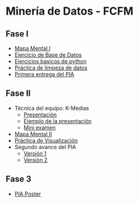 # Minería de Datos - FCFM

## Fase I
* [Mapa Mental I](https://github.com/OrlandoC98/MineriaDeDatos_FCFM/blob/main/MapaMental_1_1728247.pdf)
* [Ejercicio de Base de Datos](https://github.com/OrlandoC98/MineriaDeDatos_FCFM/blob/main/Ej1_BasesDatos_Equipo_6.pdf)
* [Ejercicios basicos de python](https://github.com/OrlandoC98/MineriaDeDatos_FCFM/blob/main/Ej_Python_1728247.ipynb)
* [Práctica de limpeza de datos](https://github.com/antoniolozz/Mineria-de-datos/blob/main/Ej_Limpieza_Equipo6.ipynb)
* [Primera entrega del PIA](https://github.com/OrlandoC98/MineriaDeDatos_FCFM/blob/main/Avance1_PIA_Equipo6.ipynb)
## Fase II
* Técnica del equipo: K-Medias
  * [Presentación](https://github.com/OrlandoC98/MineriaDeDatos_FCFM/blob/main/Presentaci%C3%B3n_K-Medias_Equipo-6.pdf)
  * [Ejemplo de la presentación](https://github.com/VanessaCedillo19/Mineria_de_Datos/blob/main/Kmedias.ipynb)
  * [Mini examen](https://github.com/OrlandoC98/MineriaDeDatos_FCFM/blob/main/Calificaci%C3%B3n_K-Medias_Equipo-6.pdf)
* [Mapa Mental II](https://github.com/OrlandoC98/MineriaDeDatos_FCFM/blob/main/MapaMental_2_1728247.pdf)
* [Práctica de Visualización](https://github.com/antoniolozz/Mineria-de-datos/blob/main/Visualizaci%C3%B3n_Equipo6.ipynb)
* Segundo avance del PIA
  * [Versión 1](https://github.com/OrlandoC98/MineriaDeDatos_FCFM/blob/main/AvancePIA_II_Grupo003_Equipo6.ipynb)
  * [Versión 2 ](https://github.com/OrlandoC98/MineriaDeDatos_FCFM/blob/main/AvancePIA_II_Grupo003_Equipo6_V2.ipynb)
## Fase 3
 * [PIA Poster](https://github.com/VanessaCedillo19/Mineria_de_Datos/blob/main/PIA.pdf)

